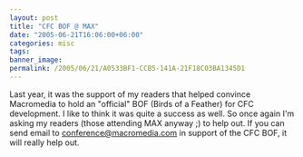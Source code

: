 ```yaml
---
layout: post
title: "CFC BOF @ MAX"
date: "2005-06-21T16:06:00+06:00"
categories: misc 
tags: 
banner_image: 
permalink: /2005/06/21/A0533BF1-CCB5-141A-21F18C03BA1345D1
---
```


Last year, it was the support of my readers that helped convince Macromedia to hold an "official" BOF (Birds of a Feather) for CFC development. I like to think it was quite a success as well. So once again I'm asking my readers (those attending MAX anyway ;) to help out. If you can send email to conference@macromedia.com in support of the CFC BOF, it will really help out.